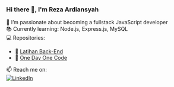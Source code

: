 ### Hi there 👋, I'm Reza Ardiansyah

🚀 I’m passionate about becoming a fullstack JavaScript developer  
📚 Currently learning: Node.js, Express.js, MySQL  
💻 Repositories:  
- 🧠 [Latihan Back-End](https://github.com/cakcakgelo10/latihan-jadi-back-end)  
- 📅 [One Day One Code](https://github.com/cakcakgelo10/one-day-one-code)

📫 Reach me on:  
[![LinkedIn](https://img.shields.io/badge/-LinkedIn-blue?logo=linkedin&style=flat)](https://www.linkedin.com/in/reza-ardiansyah-31007a272/)

<!--
**cakcakgelo10/cakcakgelo10** is a ✨ _special_ ✨ repository because its `README.md` (this file) appears on your GitHub profile.

Here are some ideas to get you started:

- 🔭 I’m currently working on ...
- 🌱 I’m currently learning ...
- 👯 I’m looking to collaborate on ...
- 🤔 I’m looking for help with ...
- 💬 Ask me about ...
- 📫 How to reach me: ...
- 😄 Pronouns: ...
- ⚡ Fun fact: ...
-->
